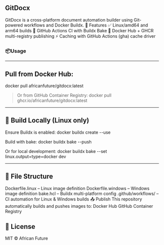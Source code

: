 ## GitDocx
GitDocx is a cross-platform document automation builder using Git-powered workflows and Docker Buildx.
🚀 Features
✅ Linux/amd64 and arm64 builds
🔁 GitHub Actions CI with Buildx Bake
🐋 Docker Hub + GHCR multi-registry publishing
⚡ Caching with GitHub Actions (gha) cache driver

### 📦Usage

___
## Pull from Docker Hub:
docker pull africanfuture/gitdocx:latest


>Or from GitHub Container Registry:
>docker pull ghcr.io/africanfuture/gitdocx:latest
___

## 🔧 Build Locally (Linux only)
Ensure Buildx is enabled:
docker buildx create --use


Build with bake:
docker buildx bake --push


Or for local development:
docker buildx bake --set linux.output=type=docker dev
___

## 📁 File Structure
Dockerfile.linux – Linux image definition
Dockerfile.windows – Windows image definition
bake.hcl – Buildx multi-platform config
.github/workflows/ – CI automation for Linux & Windows builds
📤 Publish
This repository automatically builds and pushes images to:
Docker Hub
GitHub Container Registry
## 📜 License
MIT © African Future
